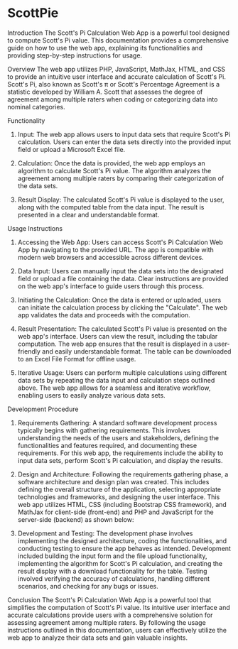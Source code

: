 # ScottPie

Introduction
The Scott's Pi Calculation Web App is a powerful tool designed to compute Scott's Pi value. This documentation provides a comprehensive guide on how to use the web app, explaining its functionalities and providing step-by-step instructions for usage.

Overview
The web app utilizes PHP, JavaScript, MathJax, HTML, and CSS to provide an intuitive user interface and accurate calculation of Scott's Pi. Scott's Pi, also known as Scott's π or Scott's Percentage Agreement is a statistic developed by William A. Scott that assesses the degree of agreement among multiple raters when coding or categorizing data into nominal categories.

Functionality
1. Input: The web app allows users to input data sets that require Scott's Pi calculation. Users can enter the data sets directly into the provided input field or upload a Microsoft Excel file.

2. Calculation: Once the data is provided, the web app employs an algorithm to calculate Scott's Pi value. The algorithm analyzes the agreement among multiple raters by comparing their categorization of the data sets.

3. Result Display: The calculated Scott's Pi value is displayed to the user, along with the computed table from the data input. The result is presented in a clear and understandable format.

Usage Instructions

1. Accessing the Web App: Users can access Scott's Pi Calculation Web App by navigating to the provided URL. The app is compatible with modern web browsers and accessible across different devices.

2. Data Input: Users can manually input the data sets into the designated field or upload a file containing the data. Clear instructions are provided on the web app's interface to guide users through this process.

3. Initiating the Calculation: Once the data is entered or uploaded, users can initiate the calculation process by clicking the "Calculate". The web app validates the data and proceeds with the computation.

4. Result Presentation: The calculated Scott's Pi value is presented on the web app's interface. Users can view the result, including the tabular computation. The web app ensures that the result is displayed in a user-friendly and easily understandable format. The table can be downloaded to an Excel File Format for offline usage.

5. Iterative Usage: Users can perform multiple calculations using different data sets by repeating the data input and calculation steps outlined above. The web app allows for a seamless and iterative workflow, enabling users to easily analyze various data sets.

Development Procedure

1. Requirements Gathering: A standard software development process typically begins with gathering requirements. This involves understanding the needs of the users and stakeholders, defining the functionalities and features required, and documenting these requirements. For this web app, the requirements include the ability to input data sets, perform Scott's Pi calculation, and display the results.

2. Design and Architecture: Following the requirements gathering phase, a software architecture and design plan was created. This includes defining the overall structure of the application, selecting appropriate technologies and frameworks, and designing the user interface. This web app utilizes HTML, CSS (including Bootstrap CSS framework), and MathJax for client-side (front-end) and PHP and JavaScript for the server-side (backend) as shown below:

3. Development and Testing: The development phase involves implementing the designed architecture, coding the functionalities, and conducting testing to ensure the app behaves as intended. Development included building the input form and the file upload functionality, implementing the algorithm for Scott's Pi calculation, and creating the result display with a download functionality for the table. Testing involved verifying the accuracy of calculations, handling different scenarios, and checking for any bugs or issues.

Conclusion
The Scott's Pi Calculation Web App is a powerful tool that simplifies the computation of Scott's Pi value. Its intuitive user interface and accurate calculations provide users with a comprehensive solution for assessing agreement among multiple raters. By following the usage instructions outlined in this documentation, users can effectively utilize the web app to analyze their data sets and gain valuable insights.

